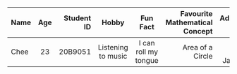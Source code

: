 | Name | Age | Student ID | Hobby | Fun Fact | Favourite Mathematical Concept | Additional Info |
|:-----|:--:|--------:|:------------------:|:--------------:|-----------------:|--------------------:|
| Chee | 23 | 20B9051 | Listening to music | I can roll my tongue | Area of a Circle | I can speak Japanese
